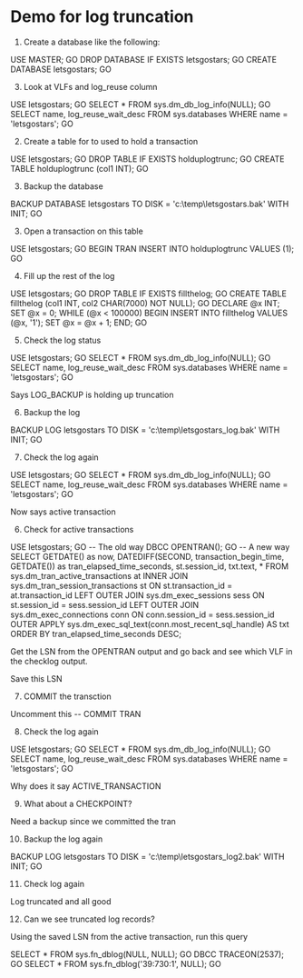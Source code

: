 # Demo for log truncation

1. Create a database like the following:

USE MASTER;
GO
DROP DATABASE IF EXISTS letsgostars;
GO
CREATE DATABASE letsgostars;
GO

3. Look at VLFs and log_reuse column

USE letsgostars;
GO
SELECT * FROM sys.dm_db_log_info(NULL);
GO
SELECT name, log_reuse_wait_desc
FROM sys.databases
WHERE name = 'letsgostars';
GO

2. Create a table for to used to hold a transaction

USE letsgostars;
GO
DROP TABLE IF EXISTS holduplogtrunc;
GO
CREATE TABLE holduplogtrunc (col1 INT);
GO

3. Backup the database

BACKUP DATABASE letsgostars TO DISK = 'c:\temp\letsgostars.bak' WITH INIT;
GO

3. Open a transaction on this table

USE letsgostars;
GO
BEGIN TRAN
INSERT INTO holduplogtrunc VALUES (1);
GO

4. Fill up the rest of the log

USE letsgostars;
GO
DROP TABLE IF EXISTS fillthelog;
GO
CREATE TABLE fillthelog (col1 INT, col2 CHAR(7000) NOT NULL);
GO
DECLARE @x INT;
SET @x = 0;
WHILE (@x < 100000)
BEGIN
    INSERT INTO fillthelog VALUES (@x, '1');
    SET @x = @x + 1;
END;
GO

5. Check the log status

USE letsgostars;
GO
SELECT * FROM sys.dm_db_log_info(NULL);
GO
SELECT name, log_reuse_wait_desc
FROM sys.databases
WHERE name = 'letsgostars';
GO

Says LOG_BACKUP is holding up truncation

6. Backup the log

BACKUP LOG letsgostars TO DISK = 'c:\temp\letsgostars_log.bak' WITH INIT;
GO

7. Check the log again

USE letsgostars;
GO
SELECT * FROM sys.dm_db_log_info(NULL);
GO
SELECT name, log_reuse_wait_desc
FROM sys.databases
WHERE name = 'letsgostars';
GO

Now says active transaction

6. Check for active transactions

USE letsgostars;
GO
-- The old way
DBCC OPENTRAN();
GO
-- A new way
SELECT
  GETDATE() as now,
  DATEDIFF(SECOND, transaction_begin_time, GETDATE()) as tran_elapsed_time_seconds,
  st.session_id,
  txt.text, 
  *
FROM
  sys.dm_tran_active_transactions at
  INNER JOIN sys.dm_tran_session_transactions st ON st.transaction_id = at.transaction_id
  LEFT OUTER JOIN sys.dm_exec_sessions sess ON st.session_id = sess.session_id
  LEFT OUTER JOIN sys.dm_exec_connections conn ON conn.session_id = sess.session_id
    OUTER APPLY sys.dm_exec_sql_text(conn.most_recent_sql_handle)  AS txt
ORDER BY
  tran_elapsed_time_seconds DESC;

Get the LSN from the OPENTRAN output and go back and see which VLF in the checklog output.

Save this LSN

7. COMMIT the transction

Uncomment this
-- COMMIT TRAN

8. Check the log again

USE letsgostars;
GO
SELECT * FROM sys.dm_db_log_info(NULL);
GO
SELECT name, log_reuse_wait_desc
FROM sys.databases
WHERE name = 'letsgostars';
GO

Why does it say ACTIVE_TRANSACTION

9. What about a CHECKPOINT?

Need a backup since we committed the tran

10. Backup the log again

BACKUP LOG letsgostars TO DISK = 'c:\temp\letsgostars_log2.bak' WITH INIT;
GO

11. Check log again

Log truncated and all good

12. Can we see truncated log records?

Using the saved LSN from the active transaction, run this query

SELECT * FROM sys.fn_dblog(NULL, NULL);
GO
DBCC TRACEON(2537);
GO
SELECT * FROM sys.fn_dblog('39:730:1', NULL);
GO


